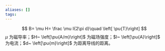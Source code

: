 ```yaml
---
aliases: []
tags:
---
```

$$
B= \mu H= \frac \mu I{2\pi d}\quad \left[ \pu{T}\right]
$$
$\mu$ 为磁导率；$H~ \left[\pu{A/m}\right]$ 为磁场强度；$I~ \left[\pu{A}\right]$ 为电流；$d~ \left[\pu{m}\right]$ 为距离导线的距离。